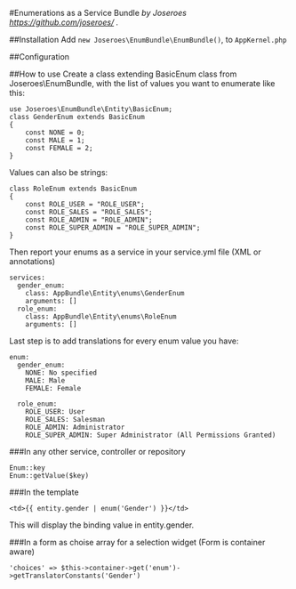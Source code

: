 
#Enumerations as a Service Bundle
*by Joseroes https://github.com/joseroes/ .*

##Installation
Add 
`new Joseroes\EnumBundle\EnumBundle()`, to `AppKernel.php`

##Configuration


##How to use
Create a class extending BasicEnum class from Joseroes\EnumBundle, with the list of values you want to enumerate like this:
```
use Joseroes\EnumBundle\Entity\BasicEnum;
class GenderEnum extends BasicEnum
{
    const NONE = 0;
    const MALE = 1;
    const FEMALE = 2;
}
```
Values can also be strings:
```
class RoleEnum extends BasicEnum
{
    const ROLE_USER = "ROLE_USER";
    const ROLE_SALES = "ROLE_SALES";
    const ROLE_ADMIN = "ROLE_ADMIN";
    const ROLE_SUPER_ADMIN = "ROLE_SUPER_ADMIN";
}
```

Then report your enums as a service in your service.yml file (XML or annotations)
```
services:
  gender_enum:
    class: AppBundle\Entity\enums\GenderEnum
    arguments: []
  role_enum:
    class: AppBundle\Entity\enums\RoleEnum
    arguments: []
```

Last step is to add translations for every enum value you have:
```
enum:
  gender_enum:
    NONE: No specified
    MALE: Male
    FEMALE: Female

  role_enum:
    ROLE_USER: User
    ROLE_SALES: Salesman
    ROLE_ADMIN: Administrator
    ROLE_SUPER_ADMIN: Super Administrator (All Permissions Granted)
```

###In any other service, controller or repository
```
Enum::key
Enum::getValue($key)
```


###In the template
```
<td>{{ entity.gender | enum('Gender') }}</td>
```
This will display the binding value in entity.gender.

###In a form as choise array for a selection widget (Form is container aware)
```
'choices' => $this->container->get('enum')->getTranslatorConstants('Gender')
```